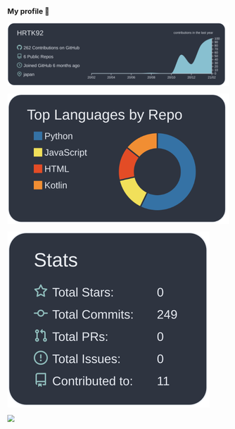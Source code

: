 ### My profile 👋

[![](https://raw.githubusercontent.com/HRTK92/HRTK92/main/profile-summary-card-output/nord_dark/0-profile-details.svg)](https://github.com/vn7n24fzkq/github-profile-summary-cards)

[![](https://raw.githubusercontent.com/HRTK92/HRTK92/main/profile-summary-card-output/nord_dark/1-repos-per-language.svg)](https://github.com/vn7n24fzkq/github-profile-summary-cards)
<!--[![](https://raw.githubusercontent.com/HRTK92/HRTK92/main/profile-summary-card-output/nord_dark/2-most-commit-language.svg)](https://github.com/vn7n24fzkq/github-profile-summary-cards)-->
[![](https://raw.githubusercontent.com/HRTK92/HRTK92/main/profile-summary-card-output/nord_dark/3-stats.svg)](https://github.com/vn7n24fzkq/github-profile-summary-cards)

![](https://komarev.com/ghpvc/?username=HRTK92&color=green)

<!--
**HRTK92/HRTK92** is a ✨ _special_ ✨ repository because its `README.md` (this file) appears on your GitHub profile.

Here are some ideas to get you started:

- 🔭 I’m currently working on ...
- 🌱 I’m currently learning ...
- 👯 I’m looking to collaborate on ...
- 🤔 I’m looking for help with ...
- 💬 Ask me about ...
- 📫 How to reach me: ...
- 😄 Pronouns: ...
- ⚡ Fun fact: ...
-->
